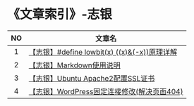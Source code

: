 # 《文章索引》-志银

NO|文章名
:-:|--
1|[【志银】#define lowbit(x) ((x)&(-x))原理详解](./【志银】%23define%20lowbit(x)%20((x)%26(-x))原理详解/README.md "1")
2|[【志银】Markdown使用说明](./【志银】Markdown使用说明/README.md "2")
3|[【志银】Ubuntu Apache2配置SSL证书](./【志银】Ubuntu%20Apache2配置SSL证书/README.md "3")
4|[【志银】WordPress固定连接修改(解决页面404)](./【志银】WordPress固定连接修改(解决页面404)/README.md "4")
